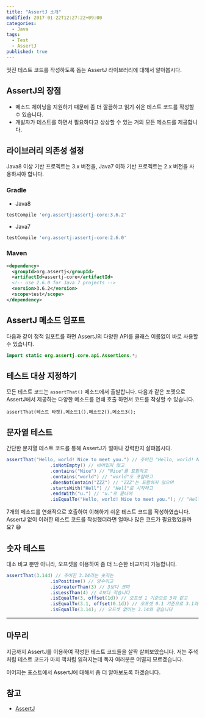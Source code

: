 ```yaml
---
title: "AssertJ 소개"
modified: 2017-01-22T12:27:22+09:00
categories:
  - Java
tags:
  - Test
  - AssertJ
published: true
---
```



멋진 테스트 코드를 작성하도록 돕는 AssertJ 라이브러리에 대해서 알아봅시다.


## AssertJ의 장점

- 메소드 체이닝을 지원하기 때문에 좀 더 깔끔하고 읽기 쉬운 테스트 코드를 작성할 수 있습니다.
- 개발자가 테스트를 하면서 필요하다고 상상할 수 있는 거의 모든 메소드를 제공합니다.

## 라이브러리 의존성 설정

Java8 이상 기반 프로젝트는 3.x 버전을, Java7 이하 기반 프로젝트는 2.x 버전을 사용하셔야 합니다.


### Gradle

- Java8
```groovy
testCompile 'org.assertj:assertj-core:3.6.2'
```

- Java7
```groovy
testCompile 'org.assertj:assertj-core:2.6.0'
```


### Maven

```xml
<dependency>
  <groupId>org.assertj</groupId>
  <artifactId>assertj-core</artifactId>
  <!-- use 2.6.0 for Java 7 projects -->
  <version>3.6.2</version>
  <scope>test</scope>
</dependency>
```



## AssertJ 메소드 임포트

다음과 같이 정적 임포트를 하면 AssertJ의 다양한 API를 클래스 이름없이 바로 사용할 수 있습니다.

```java
import static org.assertj.core.api.Assertions.*;
```



## 테스트 대상 지정하기

모든 테스트 코드는 `assertThat()` 메소드에서 출발합니다.
다음과 같은 포멧으로 AssertJ에서 제공하는 다양한 메소드를 연쇄 호출 하면서 코드를 작성할 수 있습니다.

```
assertThat(테스트 타켓).메소드1().메소드2().메소드3();
```



## 문자열 테스트

간단한 문자열 테스트 코드를 통해 AssertJ가 얼마나 강력한지 살펴봅시다.

```java
assertThat("Hello, world! Nice to meet you.") // 주어진 "Hello, world! Nice to meet you."라는 문자열은
				.isNotEmpty() // 비어있지 않고
				.contains("Nice") // "Nice"를 포함하고
				.contains("world") // "world"도 포함하고
				.doesNotContain("ZZZ") // "ZZZ"는 포함하지 않으며
				.startsWith("Hell") // "Hell"로 시작하고
				.endsWith("u.") // "u."로 끝나며
				.isEqualTo("Hello, world! Nice to meet you."); // "Hello, world! Nice to meet you."과 일치합니다.
```

7개의 메소드를 연쇄적으로 호출하여 이해하기 쉬운 테스트 코드를 작성하였습니다.
AssertJ 없이 이러한 테스트 코드를 작성했더라면 얼마나 많은 코드가 필요했었을까요? :sweat_smile:



## 숫자 테스트

대소 비교 뿐만 아니라, 오프셋을 이용하여 좀 더 느슨한 비교까지 가능합니다.

```java
assertThat(3.14d) // 주어진 3.14라는 숫자는
				.isPositive() // 양수이고
				.isGreaterThan(3) // 3보다 크며
				.isLessThan(4) // 4보다 작습니다
				.isEqualTo(3, offset(1d)) // 오프셋 1 기준으로 3과 같고
				.isEqualTo(3.1, offset(0.1d)) // 오프셋 0.1 기준으로 3.1과 같으며
				.isEqualTo(3.14); // 오프셋 없이는 3.14와 같습니다
```

---



## 마무리

지금까지 AssertJ를 이용하여 작성한 테스트 코드들을 살짝 살펴보았습니다.
저는 주석처럼 테스트 코드가 마치 책처럼 읽혀지는데 독자 여러분은 어떨지 모르겠습니다.

이어지는 포스트에서 AssertJ에 대해서 좀 더 알아보도록 하겠습니다.



## 참고
- [AssertJ](http://joel-costigliola.github.io/assertj/)
